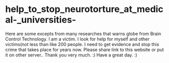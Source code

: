 # help_to_stop_neurotorture_at_medical-_universities-
Here are some excepts from many researches that warns globe from Brain Control Technology. I am a victim. I look for help for myself and other victims(not less than like 200 people. I need to get evidence and stop this crime that takes place for years now. Please share link to this website or put it on other server.. Thank you very much. :) Have a great day. :)
